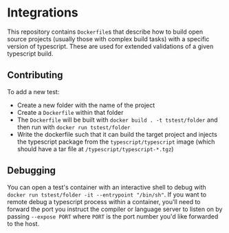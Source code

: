 Integrations
============

This repository contains `Dockerfile`s that describe how to build open source projects (usually those with complex build tasks) with a specific version of typescript. These are used for extended validations of a given typescript build.

Contributing
-----------

To add a new test:
* Create a new folder with the name of the project
* Create a `Dockerfile` within that folder
* The `Dockerfile` will be built with `docker build . -t tstest/folder` and then run with `docker run tstest/folder`
* Write the dockerfile such that it can build the target project and injects the typescript package from the `typescript/typescript` image (which should have a tar file at `/typescript/typescript-*.tgz`)

Debugging
---------

You can open a test's container with an interactive shell to debug with `docker run tstest/folder -it --entrypoint "/bin/sh"`.
If you want to remote debug a typescript process within a container, you'll need to forward the port you instruct the
compiler or language server to listen on by passing `--expose PORT` where `PORT` is the port number you'd like forwarded to the
host.
